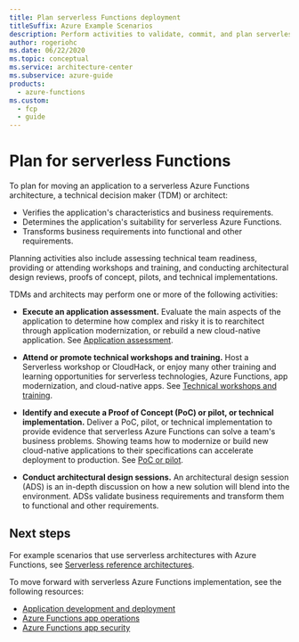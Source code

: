 ```yaml
---
title: Plan serverless Functions deployment
titleSuffix: Azure Example Scenarios
description: Perform activities to validate, commit, and plan serverless Azure Functions deployment.
author: rogeriohc
ms.date: 06/22/2020
ms.topic: conceptual
ms.service: architecture-center
ms.subservice: azure-guide
products:
  - azure-functions
ms.custom:
  - fcp
  - guide
---
```

# Plan for serverless Functions

To plan for moving an application to a serverless Azure Functions architecture, a technical decision maker (TDM) or architect:
- Verifies the application's characteristics and business requirements.
- Determines the application's suitability for serverless Azure Functions.
- Transforms business requirements into functional and other requirements.

Planning activities also include assessing technical team readiness, providing or attending workshops and training, and conducting architectural design reviews, proofs of concept, pilots, and technical implementations.

TDMs and architects may perform one or more of the following activities:

- **Execute an application assessment.** Evaluate the main aspects of the application to determine how complex and risky it is to rearchitect through application modernization, or rebuild a new cloud-native application. See [Application assessment](application-assessment.md).

- **Attend or promote technical workshops and training.** Host a Serverless workshop or CloudHack, or enjoy many other training and learning opportunities for serverless technologies, Azure Functions, app modernization, and cloud-native apps. See [Technical workshops and training](technical-training.md).

- **Identify and execute a Proof of Concept (PoC) or pilot, or technical implementation.** Deliver a PoC, pilot, or technical implementation to provide evidence that serverless Azure Functions can solve a team's business problems. Showing teams how to modernize or build new cloud-native applications to their specifications can accelerate deployment to production. See [PoC or pilot](poc-pilot.md).

- **Conduct architectural design sessions.** An architectural design session (ADS) is an in-depth discussion on how a new solution will blend into the environment. ADSs validate business requirements and transform them to functional and other requirements.


## Next steps
For example scenarios that use serverless architectures with Azure Functions, see [Serverless reference architectures](reference-architectures.md).

To move forward with serverless Azure Functions implementation, see the following resources:

- [Application development and deployment](application-development.md)
- [Azure Functions app operations](functions-app-operations.md)
- [Azure Functions app security](functions-app-security.md)
